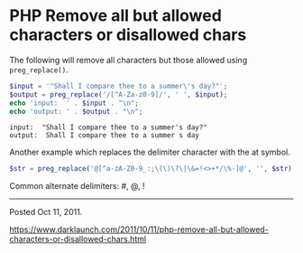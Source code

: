# PHP Remove all but allowed characters or disallowed chars

The following will remove all characters but those allowed using `preg_replace()`.

```php
$input = '"Shall I compare thee to a summer\'s day?"';
$output = preg_replace('/[^A-Za-z0-9]/', ' ', $input);
echo 'input:  ' . $input . "\n";
echo 'output: ' . $output . "\n";
```

```
input:  "Shall I compare thee to a summer's day?"
output:  Shall I compare thee to a summer s day 
```

Another example which replaces the delimiter character with the at symbol.

```php
$str = preg_replace('@[^a-zA-Z0-9_:;\(\)\?\|\&=!<>+*/\%-]@', '', $str);
```

Common alternate delimiters: #, @, !

---

Posted Oct 11, 2011.

https://www.darklaunch.com/2011/10/11/php-remove-all-but-allowed-characters-or-disallowed-chars.html